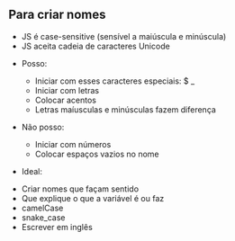 ## Para criar nomes

* JS é case-sensitive (sensível a maiúscula e minúscula)
* JS aceita cadeia de caracteres Unicode

- Posso: 
    * Iniciar com esses caracteres especiais: $ _
    * Iniciar com letras
    * Colocar acentos
    * Letras maíusculas e minúsculas fazem diferença

- Não posso:
    * Iniciar com números
    * Colocar espaços vazios no nome

- Ideal:
* Criar nomes que façam sentido
* Que explique o que a variável é ou faz
* camelCase
* snake_case
* Escrever em inglês